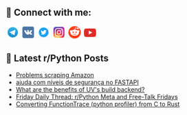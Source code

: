 ## 🔎 Connect with me:
[<img src="https://github.com/bullbesh/bullbesh/blob/main/images/Telegram.png" width="32" height="32" />](https://t.me/bullbesh)
[<img src="https://github.com/bullbesh/bullbesh/blob/main/images/VK.png" width="32" height="32" />](https://vk.com/bullbesh)
[<img src="https://github.com/bullbesh/bullbesh/blob/main/images/Twitter.png" width="32" height="32" />](https://twitter.com/bullbesh1)
[<img src="https://github.com/bullbesh/bullbesh/blob/main/images/Instagram.png" width="32" height="32" />](https://www.instagram.com/bullbesh)
[<img src="https://github.com/bullbesh/bullbesh/blob/main/images/Reddit.png" width="32" height="32" />](https://www.reddit.com/user/bullbesh)
[<img src="https://github.com/bullbesh/bullbesh/blob/main/images/YouTube.png" width="32" height="32" />](https://www.youtube.com/channel/UCtfjRs6uzgq5mfm8S06WTcg)

## 📕 Latest r/Python Posts
<!-- BLOG-POST-LIST:START -->
- [Problems scraping Amazon](https://www.reddit.com/r/Python/comments/1mkyegh/problems_scraping_amazon/)
- [ajuda com níveis de segurança no FASTAPI](https://www.reddit.com/r/Python/comments/1mkmnev/ajuda_com_níveis_de_segurança_no_fastapi/)
- [What are the benefits of UV&#39;s build backend?](https://www.reddit.com/r/Python/comments/1mkkoj8/what_are_the_benefits_of_uvs_build_backend/)
- [Friday Daily Thread: r/Python Meta and Free-Talk Fridays](https://www.reddit.com/r/Python/comments/1mkg85s/friday_daily_thread_rpython_meta_and_freetalk/)
- [Converting FunctionTrace &lpar;python profiler&rpar; from C to Rust](https://www.reddit.com/r/Python/comments/1mkcspm/converting_functiontrace_python_profiler_from_c/)
<!-- BLOG-POST-LIST:END -->
